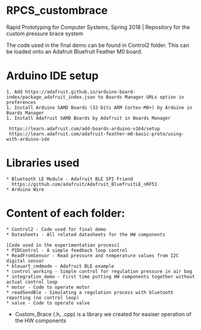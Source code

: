 # RPCS_custombrace
Rapid Prototyping for Computer Systems, Spring 2018 | Repository for the custom pressure brace system

The code used in the final demo can be found in Control2 folder. This can be loaded onto an Adafruit Bluefruit Feather M0 board.

# Arduino IDE setup
    1. Add https://adafruit.github.io/arduino-board-index/package_adafruit_index.json to Boards Manager URLs option in preferences
    1. Install Arduino SAMD Boards (32-bits ARM Cortex-M0+) by Arduino in Boards Manager
    1. Install Adafruit SAMD Boards by Adafruit in Boards Manager

     https://learn.adafruit.com/add-boards-arduino-v164/setup
     https://learn.adafruit.com/adafruit-feather-m0-basic-proto/using-with-arduino-ide


# Libraries used
    * Bluetooth LE Module - Adafruit BLE SPI Friend 
      https://github.com/adafruit/Adafruit_BluefruitLE_nRF51
    * Arduino Wire

# Content of each folder:

    * Control2 - Code used for final demo
    * Datasheets - All related datasheets for the HW components

    [Code used in the experimentation process]
    * PIDControl - A simple feedback loop control
    * ReadFromSensor - Read pressure and temperature values from I2C digital sensor
    * bleuart_cmdmode - Adafruit BLE example
    * control_working - Simple control for regulation pressure in air bag
    * integration_demo - First time putting HW components together without actual control loop
    * motor - Code to operate motor
    * readSendBle - Simulating a regulation process with bluetooth reporting (no control loop)
    * valve - Code to operate valve

* Custom_Brace (.h, .cpp) is a library we created for easiser operation of the HW components
